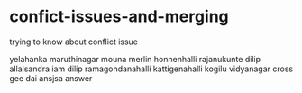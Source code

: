 # confict-issues-and-merging
trying to know about conflict issue

yelahanka 
maruthinagar
mouna
merlin
honnenhalli
rajanukunte
dilip
allalsandra
iam dilip
ramagondanahalli
kattigenahalli
kogilu
vidyanagar cross
gee
dai
ansjsa
answer
